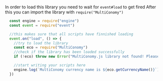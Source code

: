 In order to load this library you need to wait for `event#load` to get fired
After this you can import the library with `require("MultiConomy")`

```javascript
  const engine = require("engine")
  const event = require("event")

  //this makes sure that all scripts have finnished loading
  event.on("load", () => {
    //try to load the library
    const eco = require("MultiConomy")
    //check if the library has been loaded successfully
    if (!eco) throw new Error("MultiConomy.js library not found! Please download MultiConomy.js and enable it to be able use this script!")

    //start writing your scripts here
    engine.log(`MultiConomy currency name is ${eco.getCurrencyName()}`)
  })
```
